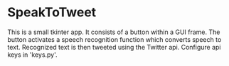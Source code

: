 # SpeakToTweet
This is a small tkinter app.
It consists of a button within a GUI frame. 
The button activates a speech recognition function which converts speech to text.
Recognized text is then tweeted using the Twitter api.
Configure api keys in 'keys.py'.
